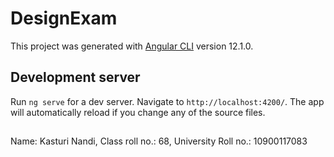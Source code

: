 # DesignExam

This project was generated with [Angular CLI](https://github.com/angular/angular-cli) version 12.1.0.

## Development server

Run `ng serve` for a dev server. Navigate to `http://localhost:4200/`. The app will automatically reload if you change any of the source files.
##

Name: Kasturi Nandi, Class roll no.: 68, University Roll no.: 10900117083
